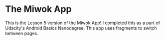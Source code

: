 # The Miwok App

This is the Lesson 5 version of the Miwok App! I completed this as a part of Udacity's Android Basics Nanodegree. 
This app uses fragments to switch between pages.
